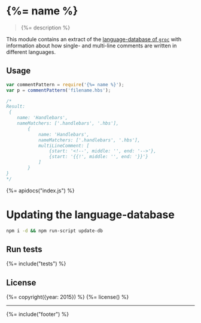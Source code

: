 # {%= name %}

> {%= description %}

This module contains an extract of the [language-database of `groc`](http://nevir.github.io/groc/languages.html)
with information about how single- and multi-line comments are written in different languages.


## Usage

```js
var commentPattern = require('{%= name %}');
var p = commentPattern('filename.hbs');

/*
Result:
 {
    name: 'Handlebars',
    nameMatchers: ['.handlebars', '.hbs'],
        {
            name: 'Handlebars',
            nameMatchers: ['.handlebars', '.hbs'],
            multiLineComment: [
                {start: '<!--', middle: '', end: '-->'},
                {start: '{{!', middle: '', end: '}}'}
            ]
        }
}
*/
```

{%= apidocs("index.js") %}

# Updating the language-database

```bash
npm i -d && npm run-script update-db
```

## Run tests

{%= include("tests") %}


## License
{%= copyright({year: 2015}) %}
{%= license() %}

***

{%= include("footer") %}

